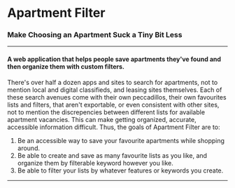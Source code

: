 # Apartment Filter

### Make Choosing an Apartment Suck a Tiny Bit Less

------

#### A web application that helps people save apartments they've found and then organize them with custom filters.
There's over half a dozen apps and sites to search for apartments, not to mention local and digital classifieds, and leasing sites themselves. Each of these search avenues come with their own peccadillos, their own favourites lists and filters, that aren't exportable, or even consistent with other sites, not to mention the discrepencies between different lists for available apartment vacancies. This can make getting organized, accurate, accessible information difficult. Thus, the goals of Apartment Filter are to:
1. Be an accessible way to save your favourite apartments while shopping around.
2. Be able to create and save as many favourite lists as you like, and organize them by filterable keyword however you like.
3. Be able to filter your lists by whatever features or keywords you create.

------